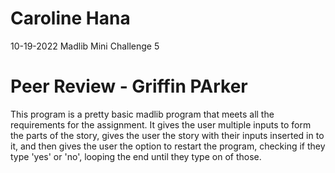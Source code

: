 # Caroline Hana
10-19-2022
Madlib Mini Challenge 5
# Peer Review - Griffin PArker

This program is a pretty basic madlib program that meets all the requirements for the assignment.
It gives the user multiple inputs to form the parts of the story, gives the user the story with their inputs inserted in to it, and then gives the user the option to restart the program, checking if they type 'yes' or 'no', looping the end until they type on of those.
